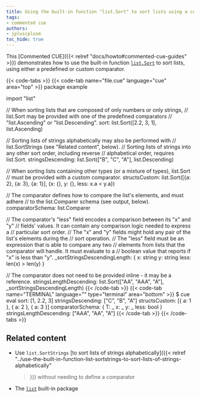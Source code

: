 ```yaml
---
title: Using the built-in function "list.Sort" to sort lists using a comparator
tags:
- commented cue
authors:
- jpluscplusm
toc_hide: true
---
```


This [Commented CUE]({{< relref "docs/howto#commented-cue-guides" >}})
demonstrates how to use the built-in function
[`list.Sort`](https://pkg.go.dev/cuelang.org/go/pkg/list#Sort)
to sort lists, using either a predefined or custom comparator.

{{< code-tabs >}}
{{< code-tab name="file.cue" language="cue"  area="top" >}}
package example

import "list"

// When sorting lists that are composed of only numbers or only strings,
// list.Sort may be provided with one of the predefined comparators
// "list.Ascending" or "list.Descending".
sort: list.Sort([2.2, 3, 1], list.Ascending)

// Sorting lists of strings alphabetically may also be performed with
// list.SortStrings (see "Related content", below).
// Sorting lists of strings into any other sort order, including reverse
// alphabetical order, requires list.Sort.
stringsDescending: list.Sort(["B", "C", "A"], list.Descending)

// When sorting lists containing other types (or a mixture of types), list.Sort
// must be provided with a custom comparator.
structsCustom: list.Sort([{a: 2}, {a: 3}, {a: 1}], {x: {}, y: {}, less: x.a < y.a})

// The comparator defines how to compare the list's elements, and must adhere
// to the list.Comparer schema (see output, below).
comparatorSchema: list.Comparer

// The comparator's "less" field encodes a comparison between its "x" and "y"
// fields' values.  It can contain any comparison logic needed to express a
// particular sort order.
// The "x" and "y" fields might hold any pair of the list's elements during the
// sort operation.
// The "less" field must be an expression that is able to compare any two
// elements from lists that the comparator will handle. It must evaluate to a
// boolean value that reports if "x" is less than "y".
_sortStringsDescendingLength: {
	x:    string
	y:    string
	less: len(x) > len(y)
}

// The comparator does not need to be provided inline - it may be a reference.
stringsLengthDescending: list.Sort(["AA", "AAA", "A"], _sortStringsDescendingLength)
{{< /code-tab >}}
{{< code-tab name="TERMINAL" language="" type="terminal" area="bottom" >}}
$ cue eval
sort: [1, 2.2, 3]
stringsDescending: ["C", "B", "A"]
structsCustom: [{
    a: 1
}, {
    a: 2
}, {
    a: 3
}]
comparatorSchema: {
    T:    _
    x:    _
    y:    _
    less: bool
}
stringsLengthDescending: ["AAA", "AA", "A"]
{{< /code-tab >}}
{{< /code-tabs >}}

## Related content

- Use `list.SortStrings`
  [to sort lists of strings alphabetically]({{< relref
    "../use-the-built-in-function-list-sortstrings-to-sort-lists-of-strings-alphabetically"
  >}}) without needing to define a comparator
- The [`list`](https://pkg.go.dev/cuelang.org/go/pkg/list) built-in package
